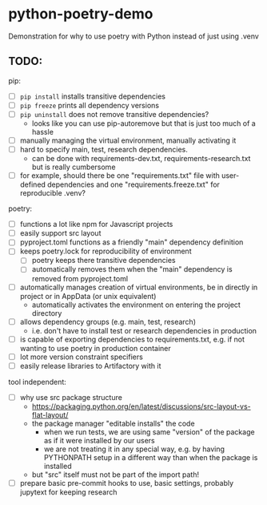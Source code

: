 # python-poetry-demo
Demonstration for why to use poetry with Python instead of just using .venv


## TODO:

pip:
- [ ] `pip install` installs transitive dependencies
- [ ] `pip freeze` prints all dependency versions
- [ ] `pip uninstall` does not remove transitive dependencies?
  - looks like you can use pip-autoremove but that is just too much of a hassle
- [ ] manually managing the virtual environment, manually activating it
- [ ] hard to specify main, test, research dependencies. 
  - can be done with requirements-dev.txt, requirements-research.txt but is really cumbersome
- [ ] for example, should there be one "requirements.txt" file with user-defined dependencies and one "requirements.freeze.txt" for reproducible .venv?

poetry:
- [ ] functions a lot like npm for Javascript projects
- [ ] easily support src layout
- [ ] pyproject.toml functions as a friendly "main" dependency definition
- [ ] keeps poetry.lock for reproducibility of environment
  - [ ] poetry keeps there transitive dependencies
  - [ ] automatically removes them when the "main" dependency is removed from pyproject.toml
- [ ] automatically manages creation of virtual environments, be in directly in project or in AppData (or unix equivalent)
  - automatically activates the environment on entering the project directory
- [ ] allows dependency groups (e.g. main, test, research)
  - i.e. don't have to install test or research dependencies in production
- [ ] is capable of exporting dependencies to requirements.txt, e.g. if not wanting to use poetry in production container
- [ ] lot more version constraint specifiers
- [ ] easily release libraries to Artifactory with it

tool independent:
- [ ] why use src package structure 
  - https://packaging.python.org/en/latest/discussions/src-layout-vs-flat-layout/
  - the package manager "editable installs" the code
    - when we run tests, we are using same "version" of the package as if it were installed by our users
    - we are not treating it in any special way, e.g. by having PYTHONPATH setup in a different way than when the package is installed 
  - but "src" itself must not be part of the import path!
- [ ] prepare basic pre-commit hooks to use, basic settings, probably jupytext for keeping research
